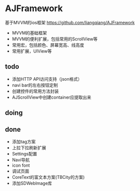# AJFramework 
基于MVVM的ios框架 
https://github.com/liangqiang/AJFramework

* MVVM的基础框架
* MVVM的便利扩展，包括常用的ScrollView等
* 常用宏，包括颜色、屏幕宽高、线高度
* 常用扩展，UIView等

## todo

* 添加HTTP API访问支持（json格式）
* navi bar的左右按钮定制
* 创建控件的常用方法封装
* AJScrollView中创建container应提取出来

## doing

## done
* 添加tag方案
* 上拉下拉刷新扩展
* Settings配置
* Navi导航
* icon font
* 调试页面
* CoreText的富文本方案(TBCity的方案)
* 添加SDWebImage库
